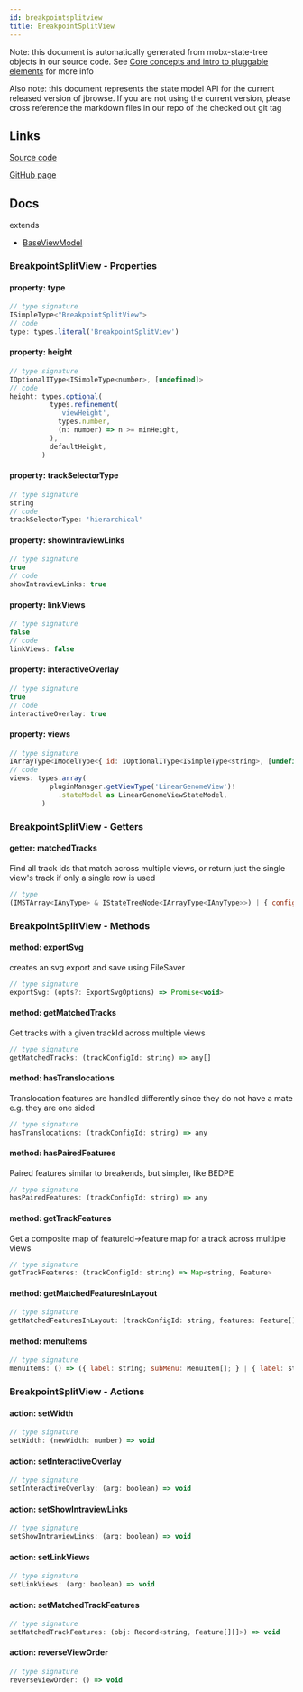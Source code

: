 ```yaml
---
id: breakpointsplitview
title: BreakpointSplitView
---
```


Note: this document is automatically generated from mobx-state-tree objects in
our source code. See
[Core concepts and intro to pluggable elements](/docs/developer_guide/) for more
info

Also note: this document represents the state model API for the current released
version of jbrowse. If you are not using the current version, please cross
reference the markdown files in our repo of the checked out git tag

## Links

[Source code](https://github.com/GMOD/jbrowse-components/blob/main/plugins/breakpoint-split-view/src/BreakpointSplitView/model.ts)

[GitHub page](https://github.com/GMOD/jbrowse-components/tree/main/website/docs/models/BreakpointSplitView.md)

## Docs

extends

- [BaseViewModel](../baseviewmodel)

### BreakpointSplitView - Properties

#### property: type

```js
// type signature
ISimpleType<"BreakpointSplitView">
// code
type: types.literal('BreakpointSplitView')
```

#### property: height

```js
// type signature
IOptionalIType<ISimpleType<number>, [undefined]>
// code
height: types.optional(
          types.refinement(
            'viewHeight',
            types.number,
            (n: number) => n >= minHeight,
          ),
          defaultHeight,
        )
```

#### property: trackSelectorType

```js
// type signature
string
// code
trackSelectorType: 'hierarchical'
```

#### property: showIntraviewLinks

```js
// type signature
true
// code
showIntraviewLinks: true
```

#### property: linkViews

```js
// type signature
false
// code
linkViews: false
```

#### property: interactiveOverlay

```js
// type signature
true
// code
interactiveOverlay: true
```

#### property: views

```js
// type signature
IArrayType<IModelType<{ id: IOptionalIType<ISimpleType<string>, [undefined]>; displayName: IMaybe<ISimpleType<string>>; minimized: IType<boolean, boolean, boolean>; } & { ...; }, { ...; } & ... 15 more ... & { ...; }, ModelCreationType<...>, { ...; }>>
// code
views: types.array(
          pluginManager.getViewType('LinearGenomeView')!
            .stateModel as LinearGenomeViewStateModel,
        )
```

### BreakpointSplitView - Getters

#### getter: matchedTracks

Find all track ids that match across multiple views, or return just the single
view's track if only a single row is used

```js
// type
(IMSTArray<IAnyType> & IStateTreeNode<IArrayType<IAnyType>>) | { configuration: { trackId: string; }; }[]
```

### BreakpointSplitView - Methods

#### method: exportSvg

creates an svg export and save using FileSaver

```js
// type signature
exportSvg: (opts?: ExportSvgOptions) => Promise<void>
```

#### method: getMatchedTracks

Get tracks with a given trackId across multiple views

```js
// type signature
getMatchedTracks: (trackConfigId: string) => any[]
```

#### method: hasTranslocations

Translocation features are handled differently since they do not have a mate
e.g. they are one sided

```js
// type signature
hasTranslocations: (trackConfigId: string) => any
```

#### method: hasPairedFeatures

Paired features similar to breakends, but simpler, like BEDPE

```js
// type signature
hasPairedFeatures: (trackConfigId: string) => any
```

#### method: getTrackFeatures

Get a composite map of featureId-\>feature map for a track across multiple views

```js
// type signature
getTrackFeatures: (trackConfigId: string) => Map<string, Feature>
```

#### method: getMatchedFeaturesInLayout

```js
// type signature
getMatchedFeaturesInLayout: (trackConfigId: string, features: Feature[][]) => { feature: Feature; layout: LayoutRecord; level: any; clipPos: number; }[][]
```

#### method: menuItems

```js
// type signature
menuItems: () => ({ label: string; subMenu: MenuItem[]; } | { label: string; onClick: () => void; type?: undefined; checked?: undefined; icon?: undefined; } | { label: string; type: string; checked: boolean; onClick: () => void; icon?: undefined; } | { ...; } | { ...; })[]
```

### BreakpointSplitView - Actions

#### action: setWidth

```js
// type signature
setWidth: (newWidth: number) => void
```

#### action: setInteractiveOverlay

```js
// type signature
setInteractiveOverlay: (arg: boolean) => void
```

#### action: setShowIntraviewLinks

```js
// type signature
setShowIntraviewLinks: (arg: boolean) => void
```

#### action: setLinkViews

```js
// type signature
setLinkViews: (arg: boolean) => void
```

#### action: setMatchedTrackFeatures

```js
// type signature
setMatchedTrackFeatures: (obj: Record<string, Feature[][]>) => void
```

#### action: reverseViewOrder

```js
// type signature
reverseViewOrder: () => void
```
